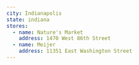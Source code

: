 ```yaml
---
city: Indianapolis
state: indiana
stores:
  - name: Nature's Market
    address: 1470 West 86th Street
  - name: Meijer
    address: 11351 East Washington Street
---
```

